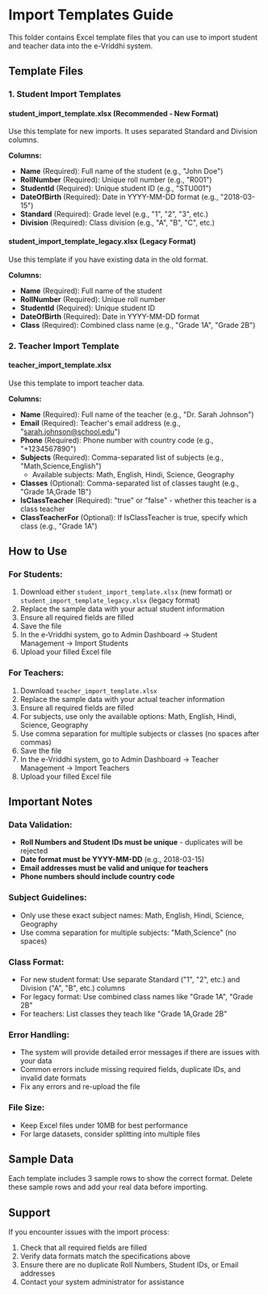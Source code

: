 # Import Templates Guide

This folder contains Excel template files that you can use to import student and teacher data into the e-Vriddhi system.

## Template Files

### 1. Student Import Templates

#### **student_import_template.xlsx** (Recommended - New Format)
Use this template for new imports. It uses separated Standard and Division columns.

**Columns:**
- **Name** (Required): Full name of the student (e.g., "John Doe")
- **RollNumber** (Required): Unique roll number (e.g., "R001")
- **StudentId** (Required): Unique student ID (e.g., "STU001")
- **DateOfBirth** (Required): Date in YYYY-MM-DD format (e.g., "2018-03-15")
- **Standard** (Required): Grade level (e.g., "1", "2", "3", etc.)
- **Division** (Required): Class division (e.g., "A", "B", "C", etc.)

#### **student_import_template_legacy.xlsx** (Legacy Format)
Use this template if you have existing data in the old format.

**Columns:**
- **Name** (Required): Full name of the student
- **RollNumber** (Required): Unique roll number
- **StudentId** (Required): Unique student ID
- **DateOfBirth** (Required): Date in YYYY-MM-DD format
- **Class** (Required): Combined class name (e.g., "Grade 1A", "Grade 2B")

### 2. Teacher Import Template

#### **teacher_import_template.xlsx**
Use this template to import teacher data.

**Columns:**
- **Name** (Required): Full name of the teacher (e.g., "Dr. Sarah Johnson")
- **Email** (Required): Teacher's email address (e.g., "sarah.johnson@school.edu")
- **Phone** (Required): Phone number with country code (e.g., "+1234567890")
- **Subjects** (Required): Comma-separated list of subjects (e.g., "Math,Science,English")
  - Available subjects: Math, English, Hindi, Science, Geography
- **Classes** (Optional): Comma-separated list of classes taught (e.g., "Grade 1A,Grade 1B")
- **IsClassTeacher** (Required): "true" or "false" - whether this teacher is a class teacher
- **ClassTeacherFor** (Optional): If IsClassTeacher is true, specify which class (e.g., "Grade 1A")

## How to Use

### For Students:
1. Download either `student_import_template.xlsx` (new format) or `student_import_template_legacy.xlsx` (legacy format)
2. Replace the sample data with your actual student information
3. Ensure all required fields are filled
4. Save the file
5. In the e-Vriddhi system, go to Admin Dashboard → Student Management → Import Students
6. Upload your filled Excel file

### For Teachers:
1. Download `teacher_import_template.xlsx`
2. Replace the sample data with your actual teacher information
3. Ensure all required fields are filled
4. For subjects, use only the available options: Math, English, Hindi, Science, Geography
5. Use comma separation for multiple subjects or classes (no spaces after commas)
6. Save the file
7. In the e-Vriddhi system, go to Admin Dashboard → Teacher Management → Import Teachers
8. Upload your filled Excel file

## Important Notes

### Data Validation:
- **Roll Numbers and Student IDs must be unique** - duplicates will be rejected
- **Date format must be YYYY-MM-DD** (e.g., 2018-03-15)
- **Email addresses must be valid and unique for teachers**
- **Phone numbers should include country code**

### Subject Guidelines:
- Only use these exact subject names: Math, English, Hindi, Science, Geography
- Use comma separation for multiple subjects: "Math,Science" (no spaces)

### Class Format:
- For new student format: Use separate Standard ("1", "2", etc.) and Division ("A", "B", etc.) columns
- For legacy format: Use combined class names like "Grade 1A", "Grade 2B"
- For teachers: List classes they teach like "Grade 1A,Grade 2B"

### Error Handling:
- The system will provide detailed error messages if there are issues with your data
- Common errors include missing required fields, duplicate IDs, and invalid date formats
- Fix any errors and re-upload the file

### File Size:
- Keep Excel files under 10MB for best performance
- For large datasets, consider splitting into multiple files

## Sample Data

Each template includes 3 sample rows to show the correct format. Delete these sample rows and add your real data before importing.

## Support

If you encounter issues with the import process:
1. Check that all required fields are filled
2. Verify data formats match the specifications above
3. Ensure there are no duplicate Roll Numbers, Student IDs, or Email addresses
4. Contact your system administrator for assistance